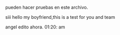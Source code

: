 pueden hacer pruebas en este archivo. 

siii hello my boyfriend,this is a test for you and team

angel edito ahora. 01:20: am

